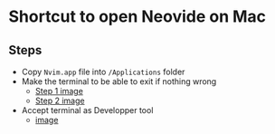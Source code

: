 # Shortcut to open Neovide on Mac

## Steps

- Copy `Nvim.app` file into `/Applications` folder
- Make the terminal to be able to exit if nothing wrong
  - [Step 1 image](https://github.com/t1gu1/Neovide-Mac-shortcut/blob/main/terminal-accept-exit-step1.png)
  - [Step 2 image](https://github.com/t1gu1/Neovide-Mac-shortcut/assets/12479055/f444026a-e090-45d6-9d8c-0309cdd6ccc2)
- Accept terminal as Developper tool
  - [image](https://github.com/t1gu1/Neovide-Mac-shortcut/assets/12479055/4c2508d0-42b0-40a9-ba2f-39a078e9b3a9)
